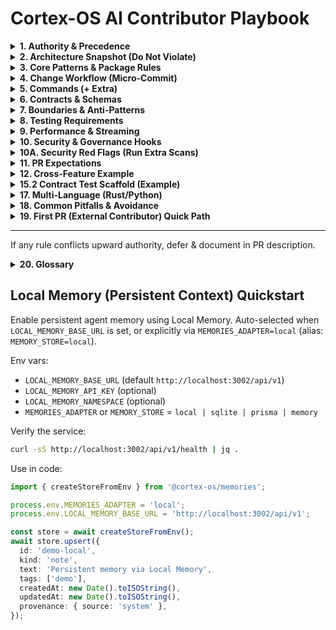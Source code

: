 # Cortex-OS AI Contributor Playbook

<details><summary><strong>1. Authority & Precedence</strong></summary>

1. `.cortex/rules/RULES_OF_AI.md`
2. `AGENTS.md`
3. This file
4. `.github/instructions/*`
5. Package READMEs / docs.

</details>

<details><summary><strong>2. Architecture Snapshot (Do Not Violate)</strong></summary>

- Runtime orchestrator: `apps/cortex-os/` mounts feature packages via DI.
- Feature packages under `apps/cortex-os/packages/` only (no sibling cross-imports).
- Shared services: `packages/` (`a2a`, `mcp`, `memories`, `orchestration`, `rag`, `simlab`).
- Contracts: `libs/typescript/contracts`; utilities: `libs/typescript/utils`.
- Communication: A2A events or MCP tools. No reach‑through imports.
- Contract-first before cross-boundary changes.

</details>

<details><summary><strong>3. Core Patterns & Package Rules</strong></summary>

- Cross-feature: publish CloudEvents via bus (`packages/a2a`).
- External API/tool: extend MCP (`packages/mcp`).
- Memory/state: use `packages/memories` service interface.
- Orchestration: events + handlers in `packages/orchestration`.

<strong>3A. New Package vs Extend</strong>
Create NEW only if: new domain language, independent lifecycle, event-centric integration, size pressure (>~800 LoC risk). Otherwise extend.
Reject if: <3 files, single consumer, thin façade.

<strong>3B. Feature Layout</strong>
```
apps/cortex-os/packages/<feature>/
  src/
    domain/  # Pure logic
    app/     # Use-cases
    infra/   # Adapters
    index.ts
  __tests__/
  README.md
```
Rules: domain !-> infra; `app` mediates; re-export only via `index.ts`.

</details>

<details><summary><strong>4. Change Workflow (Micro-Commit)</strong></summary>
1. Write failing test
2. Minimal code
3. Green -> refactor
4. Conventional Commit (`feat(a2a): ...`)
Mnemonic: "Test → Code → Green → Clean → Tag (commit)".
</details>

<details><summary><strong>5. Commands (+ Extra)</strong></summary>
Core: `pnpm install` | `pnpm dev` | `pnpm build` | `pnpm test` | `pnpm test:integration` | `pnpm test:coverage` | `pnpm pw:test`
Governance: `pnpm ci:governance` | `pnpm structure:validate` | `pnpm security:scan:diff`
Extra: `pnpm readiness:check` | `pnpm lint:all` | `pnpm security:scan` | `pnpm security:scan:all` | `pnpm nx graph` | `pnpm security:scan:baseline`
Python: `uv sync && uv run pytest`
</details>

<details><summary><strong>6. Contracts & Schemas</strong></summary>
Update AsyncAPI & Zod; add validation test (`contracts/tests/`); new fields optional unless version bump; never duplicate types.
</details>

<details><summary><strong>7. Boundaries & Anti-Patterns</strong></summary>
No sibling imports; no bus bypass; no import-time side-effects; validate external responses; no secrets in tracked `.env`.
</details>

<details><summary><strong>8. Testing Requirements</strong></summary>
Positive + edge test; cross-boundary => contract + feature test; maintain coverage; deterministic seeds.
</details>

<details><summary><strong>9. Performance & Streaming</strong></summary>
Async & cancellable; avoid unbounded memory; use streaming modes (see matrix below).

<strong>Streaming Modes Matrix</strong>
| Mode | Effect | Overrides | Use |
|------|--------|-----------|-----|
| default | token deltas | fallback | interactive |
| `--aggregate` | final only | default/env | logs/scripts |
| `--no-aggregate` | force deltas | aggregate | live progress |
| `--json` / `--stream-json` | structured events | all | programmatic |
Precedence: CLI > env (`CORTEX_STREAM_MODE`) > config > internal.
</details>

<details><summary><strong>10. Security & Governance Hooks</strong></summary>
`pnpm lint && pnpm test`; risk surfaces -> `pnpm security:scan:diff`; boundary refactor -> `pnpm structure:validate` + `pnpm nx graph`.
</details>

<details><summary><strong>10A. Security Red Flags (Run Extra Scans)</strong></summary>
Trigger `pnpm security:scan:diff` + consider manual review when:
1. Network surface change (new fetch/http client, widened CORS, added socket/WS endpoint).
2. Dynamic code or shell execution introduced (`eval`, `Function`, child process spawning, template execution).
3. Persistence schema or serialization logic modified (possible injection / deserialization risk).
4. Secrets or credential handling touched (token parsing, auth headers, key rotation logic).
5. External API integration added/updated without existing Zod validation layer.
If ≥2 occur in one PR, add a short SECURITY NOTES block in description.
</details>

<details><summary><strong>11. PR Expectations</strong></summary>
Include test plan; avoid CI/license/global config edits; keep diffs small/chunked.
</details>

<details><summary><strong>12. Cross-Feature Example</strong></summary>
```ts
await bus.publish(createEnvelope({
  type: 'task.created',
  source: 'urn:cortex:feature-a',
  data: { taskId, priority: 'high' }
}));

bus.bind([{ type: 'task.created', handle: onTaskCreated }]);
```
</details>

<details><summary><strong>13. When Unsure</strong></summary>
Add TODO + smallest safe abstraction; never guess a contract.
</details>

<details><summary><strong>14. Refactor Playbook</strong></summary>
1. Map consumers (`pnpm nx graph`)
2. Characterization tests
3. Add new path in parallel
4. Migrate one consumer at a time
5. `pnpm structure:validate` + `pnpm security:scan:diff`
6. Remove old after zero refs
7. Version + backward-compat test if schema changed (see Section 15.3 Contract Versioning Rules)
Anti-pattern: big-bang rename.
</details>

<details><summary><strong>15. Minimal Event Checklist</strong></summary>
Name (past-tense / lifecycle); envelope core fields; lean data shape; add schema (AsyncAPI + Zod); round-trip + handler tests; optional new fields; propagate `traceparent`; add `correlation_id` if workflow; link in README.
</details>

<details><summary><strong>15.1 New Event JSON Template</strong></summary>
Minimal illustrative envelope (include only needed optional fields):

```jsonc
{
  "specversion": "1.0",
  "type": "task.created",          // lifecycle or domain event
  "source": "urn:cortex:tasks",    // producing feature URN
  "id": "uuid-v4-or-ulid",         // globally unique
  "time": "2025-09-06T12:34:56Z",  // RFC3339
  "traceparent": "00-<traceId>-<spanId>-01", // propagate if part of flow
  "correlation_id": "req-123",     // if request/response or workflow
  "data": {
    "taskId": "task-789",
    "priority": "high",
    "requestedBy": "user-42"
  }
}
```
Implementation Steps:
1. Add Zod schema in `libs/typescript/contracts/<domain>/events.ts`.
2. Register / extend AsyncAPI or CloudEvents schema under `contracts/`.
3. Add contract test: validate sample -> round trip via create/parse.
4. Add producing handler test + (if needed) consuming feature test.
5. Document in producing package README (Events section).
</details>

<details><summary><strong>15.2 Contract Test Scaffold (Example)</strong></summary>
```ts
// contracts/tests/task-created.contract.test.ts
import { z } from 'zod';
import { taskCreatedSchema } from '../../libs/typescript/contracts/tasks/events';
import { createEnvelope } from '@cortex-os/a2a-contracts/envelope';

describe('contract: task.created', () => {
  it('validates round-trip envelope', () => {
    const envelope = createEnvelope({
      type: 'task.created',
      source: 'urn:cortex:tasks',
      data: { taskId: 'task-123', priority: 'high' },
      traceparent: '00-11111111111111111111111111111111-2222222222222222-01'
    });

    // Validate envelope data against schema
    const parsed = taskCreatedSchema.parse(envelope.data);
    expect(parsed.taskId).toBe('task-123');
  });

  it('rejects missing required field', () => {
    const bad = { taskId: undefined } as any;
    expect(() => taskCreatedSchema.parse(bad)).toThrow();
  });
});
```
Notes:
- Keep schemas imported from central contracts.
- Negative test asserts strictness.
- Trace context included when part of workflow.
</details>

<details><summary><strong>15.3 Contract Versioning Rules</strong></summary>
Version (new major or explicit version tag) when:
- Removing a required field or changing its semantic meaning.
- Changing data type of an existing field (string -> object, enum narrowing, etc.).
- Splitting one event into multiple with different guarantees.
- Tightening validation (e.g., widening -> narrowing acceptable values) that could reject existing producers.
Do NOT version for:
- Adding optional fields (keep optional in schema).
- Documentation-only clarifications.
- Internal reordering or code refactors with identical schema.
Process:
1. Introduce new versioned schema alongside old (e.g., `task.created.v2`).
2. Mark old schema deprecated (comment + README note) but keep tests until zero consumers.
3. Add dual-parse compatibility test ensuring old still passes until removal milestone.
4. Communicate upgrade path (what changed + migration snippet).
</details>

<details><summary><strong>16. Triaging Failing Test</strong></summary>
1. Narrow scope (`pnpm test --filter <pkg>`)
2. Inspect schemas in `libs/typescript/contracts`
3. Add `DEBUG=cortex:*` for trace
4. Log envelope diff temporarily
5. Create minimal reproduction test
6. Fix -> ensure green -> remove debug
Quick cmds:
```bash
pnpm test --filter a2a
pnpm test:coverage --filter orchestration
pnpm structure:validate
```
</details>

<details><summary><strong>17. Multi-Language (Rust/Python)</strong></summary>
Rust via CLI artifacts only; Python via MCP/CLI bridge; exchange JSON validated by Zod or file artifacts in `data/`; new capability: schema -> adapter -> round-trip test.
</details>

<details><summary><strong>18. Common Pitfalls & Avoidance</strong></summary>
- Deep Import Reach-Through: Importing `../otherFeature/infra/*` — use event or contract instead.
- Duplicate Schema Types: Re-declaring inline instead of importing from `libs/typescript/contracts`.
- Missing Optional Defaults: Adding optional field but not handling `undefined` in consumer (add safe fallback or default assignment).
- Premature Package Split: Creating new package for 1–2 files; extend existing until clear boundary emerges.
- Big-Bang Refactor: Deleting old path before consumer migration; follow Refactor Playbook.
- Unbounded Accumulation: Collecting full model output in array while also streaming; choose aggregate or stream pattern.
- Skipped Contract Test: Changing event shape without updating `contracts/tests/` -> hidden runtime break.
- Silent External API Drift: No Zod validation wrapper -> downstream handlers crash unpredictably.
</details>

<details><summary><strong>19. First PR (External Contributor) Quick Path</strong></summary>
1. Fork & clone; run `./scripts/dev-setup.sh` (or `--minimal`).
2. Pick a small issue (docs, test gap, minor fix). Avoid cross-boundary refactors initially.
3. Create branch: `feat/<short-descriptor>` (Conventional Commit style for first commit later).
4. Add/adjust failing test FIRST; confirm it fails.
5. Implement minimal fix/feature; keep changes < ~200 lines diff.
6. Run: `pnpm lint && pnpm test && pnpm structure:validate && pnpm security:scan:diff`.
7. Update README or relevant package docs if behavior changed.
8. Commit with Conventional Commit: `feat(xyz): short summary` (one focused commit preferred).
9. Open PR including: purpose, test plan (commands + outcome), risk notes, any follow-up TODOs.
10. Respond to review by amending new commits (avoid force push unless instructed).
Signal quality: green tests, no boundary violations, clear test plan, smallest viable change.
</details>

---
If any rule conflicts upward authority, defer & document in PR description.

<details><summary><strong>20. Glossary</strong></summary>

<strong>A2A</strong>: Application-to-Application event bus layer (`packages/a2a`) handling CloudEvent envelopes for decoupled feature communication.

<strong>MCP</strong>: Model Context Protocol; extension surface for exposing external tools/capabilities to the runtime. Add new external integrations by extending MCP rather than direct cross-feature calls.

<strong>Envelope</strong>: Standard CloudEvent wrapper produced via helper (e.g., `createEnvelope`) containing metadata (`type`, `source`, `id`, `time`, optional `traceparent`, `correlation_id`) plus validated `data` payload.

<strong>Contract</strong>: Canonical Zod schema + (optionally) AsyncAPI / JSON schema definition living in `libs/typescript/contracts` that defines stable cross-boundary data shapes (events, tool IO). Contract-first governs changes (see Section 15.3).

<strong>Feature Package</strong>: A cohesive domain capability mounted under `apps/cortex-os/packages/<feature>` following domain/app/infra layering; communicates outward only via events (A2A) or MCP tools.

<strong>Bus</strong>: Publish/subscribe abstraction in `packages/a2a` for emitting and handling CloudEvents; the sole mechanism for cross-feature domain communication (no direct imports across feature directories).

<strong>Handler</strong>: Function bound to one or more event types (via bus binding) executing a use-case in response to an event; should validate inputs and remain side-effect predictable.

<strong>Schema</strong>: Zod validator representing the runtime & compile-time contract for an event or tool payload; imported (never re-declared) by producers & consumers.

<strong>traceparent</strong>: W3C trace context header value propagated through events to correlate spans across async boundaries; include if part of a workflow or request chain.

<strong>correlation_id</strong>: Explicit workflow/request correlation token placed in the envelope when multi-step orchestration or request/response semantics require deterministic trace grouping beyond tracing infrastructure.

<strong>Versioned Event</strong>: A contract variant (e.g., `task.created.v2`) introduced when a breaking schema change occurs; old version retained until all consumers migrate (see Section 15.3).

<strong>Reach-Through Import</strong>: An import that violates layering or boundaries (e.g., feature A importing feature B's infra layer directly); replaced with event contract usage.

<strong>Streaming Mode</strong>: Output strategy controlling token emission vs aggregation (`--aggregate`, `--no-aggregate`, `--json`, etc.); resolved by precedence chain (CLI > env > config > internal).

<strong>Minimal Event Checklist</strong>: Governance list ensuring a new event is lean, validated, documented, and tested (see Section 15).

<strong>Playbook Consistency Check</strong>: Script (added separately) enforcing repository boundary rules (e.g., forbidding reach-through imports) to keep architecture sound.

</details>

## Local Memory (Persistent Context) Quickstart

Enable persistent agent memory using Local Memory. Auto-selected when `LOCAL_MEMORY_BASE_URL` is set, or explicitly via `MEMORIES_ADAPTER=local` (alias: `MEMORY_STORE=local`).

Env vars:

- `LOCAL_MEMORY_BASE_URL` (default `http://localhost:3002/api/v1`)
- `LOCAL_MEMORY_API_KEY` (optional)
- `LOCAL_MEMORY_NAMESPACE` (optional)
- `MEMORIES_ADAPTER` or `MEMORY_STORE` = `local | sqlite | prisma | memory`

Verify the service:

```bash
curl -sS http://localhost:3002/api/v1/health | jq .
```

Use in code:

```ts
import { createStoreFromEnv } from '@cortex-os/memories';

process.env.MEMORIES_ADAPTER = 'local';
process.env.LOCAL_MEMORY_BASE_URL = 'http://localhost:3002/api/v1';

const store = await createStoreFromEnv();
await store.upsert({
  id: 'demo-local',
  kind: 'note',
  text: 'Persistent memory via Local Memory',
  tags: ['demo'],
  createdAt: new Date().toISOString(),
  updatedAt: new Date().toISOString(),
  provenance: { source: 'system' },
});
```
